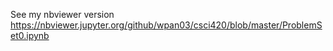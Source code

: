 See my nbviewer version
https://nbviewer.jupyter.org/github/wpan03/csci420/blob/master/ProblemSet0.ipynb
